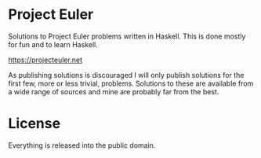Project Euler
=============

Solutions to Project Euler problems written in Haskell.
This is done mostly for fun and to learn Haskell.

<https://projecteuler.net>

As publishing solutions is discouraged I will only publish solutions
for the first few, more or less trivial, problems. Solutions to these
are available from a wide range of sources and mine are probably far
from the best.

License
=======

Everything is released into the public domain.
